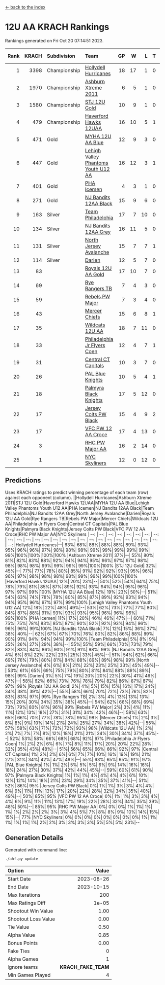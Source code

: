 [<- back to the index](readme.md)
# 12U AA KRACH Rankings
Rankings generated on Fri Oct 20 07:14:51 2023.

Rank|KRACH|Subdivision|Team|GP|W|L|T|OTW|OTL|SoS|Exp Wins|Win Diff
---:|---:|:---|:---|---:|---:|---:|---:|---:|---:|---:|---:|---:
1|3398|Championship|[Hollydell Hurricanes](https://gamesheetstats.com/seasons/3659/teams/141133/schedule)|18|17|1|0|3|0|258|17.8|-0.0
2|1970|Championship|[Ashburn Xtreme 2011](https://gamesheetstats.com/seasons/3659/teams/141121/schedule)|6|5|1|0|0|0|652|5.8|-0.0
3|1580|Championship|[STJ 12U Gold](https://gamesheetstats.com/seasons/3659/teams/141122/schedule)|10|9|1|0|1|0|203|9.8|-0.0
4|479|Championship|[Haverford Hawks 12UAA](https://gamesheetstats.com/seasons/3659/teams/141127/schedule)|16|10|5|1|0|2|746|11.3|-0.0
5|471|Gold|[MYHA 12U AA Blue](https://gamesheetstats.com/seasons/3659/teams/141123/schedule)|12|9|3|0|1|1|384|9.8|-0.0
6|447|Gold|[Lehigh Valley Phantoms Youth U12 AA](https://gamesheetstats.com/seasons/3659/teams/141129/schedule)|16|12|3|1|0|0|390|13.4|0.0
7|401|Gold|[PHA Icemen](https://gamesheetstats.com/seasons/3659/teams/141145/schedule)|4|3|1|0|0|0|156|3.9|0.0
8|271|Gold|[NJ Bandits 12AA Black](https://gamesheetstats.com/seasons/3659/teams/141126/schedule)|15|9|6|0|0|1|558|9.9|0.0
9|163|Silver|[Team Philadelphia](https://gamesheetstats.com/seasons/3659/teams/141128/schedule)|17|7|10|0|2|0|728|7.9|0.0
10|134|Silver|[NJ Bandits 12AA Grey](https://gamesheetstats.com/seasons/3659/teams/141134/schedule)|16|11|5|0|1|1|269|11.9|0.0
11|131|Silver|[North Jersey Avalanche](https://gamesheetstats.com/seasons/3659/teams/141137/schedule)|15|7|7|1|1|2|383|8.4|0.0
12|114|Silver|[Darien](https://gamesheetstats.com/seasons/3659/teams/141125/schedule)|12|5|7|0|1|1|437|5.9|0.0
13|83||[Royals 12U AA Gold](https://gamesheetstats.com/seasons/3659/teams/141142/schedule)|17|10|7|0|1|0|440|10.9|0.0
14|69||[Rye Rangers TB](https://gamesheetstats.com/seasons/3659/teams/141140/schedule)|7|4|3|0|0|1|60|4.9|0.0
15|59||[Rebels PW Major](https://gamesheetstats.com/seasons/3659/teams/141138/schedule)|7|3|4|0|0|0|82|3.9|0.0
16|43||[Mercer Chiefs](https://gamesheetstats.com/seasons/3659/teams/141135/schedule)|15|6|8|1|1|0|198|7.4|0.0
17|35||[Wildcats 12U AA](https://gamesheetstats.com/seasons/3659/teams/141136/schedule)|18|7|11|0|0|0|473|7.9|0.0
18|33||[Philadelphia Jr Flyers Coen](https://gamesheetstats.com/seasons/3659/teams/141143/schedule)|12|4|7|1|0|0|371|5.4|0.0
19|31||[Central CT Capitals](https://gamesheetstats.com/seasons/3659/teams/141124/schedule)|10|3|7|0|0|2|432|3.9|0.0
20|26||[PAL Blue Knights](https://gamesheetstats.com/seasons/3659/teams/141139/schedule)|10|5|4|1|0|0|33|6.4|0.0
21|18||[Palmyra Black Knights](https://gamesheetstats.com/seasons/3659/teams/141130/schedule)|17|5|12|0|1|1|339|5.9|0.0
22|17||[Jersey Colts PW Black](https://gamesheetstats.com/seasons/3659/teams/141141/schedule)|15|4|9|2|0|0|116|5.9|0.0
23|17||[VFC PW 12 AA Croce](https://gamesheetstats.com/seasons/3659/teams/141131/schedule)|17|4|13|0|0|1|654|4.9|0.0
24|3||[RHC PW Major AA](https://gamesheetstats.com/seasons/3659/teams/141132/schedule)|16|2|14|0|0|0|82|2.9|0.0
25|1||[NYC Skyliners](https://gamesheetstats.com/seasons/3659/teams/141144/schedule)|12|0|12|0|0|0|100|0.9|0.0

## Predictions
Uses KRACH ratings to predict winning percentage of each team (row) against each opponent (column).
||Hollydell Hurricanes|Ashburn Xtreme 2011|STJ 12U Gold|Haverford Hawks 12UAA|MYHA 12U AA Blue|Lehigh Valley Phantoms Youth U12 AA|PHA Icemen|NJ Bandits 12AA Black|Team Philadelphia|NJ Bandits 12AA Grey|North Jersey Avalanche|Darien|Royals 12U AA Gold|Rye Rangers TB|Rebels PW Major|Mercer Chiefs|Wildcats 12U AA|Philadelphia Jr Flyers Coen|Central CT Capitals|PAL Blue Knights|Palmyra Black Knights|Jersey Colts PW Black|VFC PW 12 AA Croce|RHC PW Major AA|NYC Skyliners
| --: | --: | --: | --: | --: | --: | --: | --: | --: | --: | --: | --: | --: | --: | --: | --: | --: | --: | --: | --: | --: | --: | --: | --: | --: | --: 
|Hollydell Hurricanes|--| 63%| 68%| 88%| 88%| 88%| 89%| 93%| 95%| 96%| 96%| 97%| 98%| 98%| 98%| 99%| 99%| 99%| 99%| 99%| 99%|100%|100%|100%|100%
|Ashburn Xtreme 2011| 37%|--| 55%| 80%| 81%| 82%| 83%| 88%| 92%| 94%| 94%| 95%| 96%| 97%| 97%| 98%| 98%| 98%| 98%| 99%| 99%| 99%| 99%|100%|100%
|STJ 12U Gold| 32%| 45%|--| 77%| 77%| 78%| 80%| 85%| 91%| 92%| 92%| 93%| 95%| 96%| 96%| 97%| 98%| 98%| 98%| 98%| 99%| 99%| 99%|100%|100%
|Haverford Hawks 12UAA| 12%| 20%| 23%|--| 50%| 52%| 54%| 64%| 75%| 78%| 79%| 81%| 85%| 87%| 89%| 92%| 93%| 94%| 94%| 95%| 96%| 97%| 97%| 99%|100%
|MYHA 12U AA Blue| 12%| 19%| 23%| 50%|--| 51%| 54%| 63%| 74%| 78%| 78%| 80%| 85%| 87%| 89%| 92%| 93%| 94%| 94%| 95%| 96%| 97%| 97%| 99%|100%
|Lehigh Valley Phantoms Youth U12 AA| 12%| 18%| 22%| 48%| 49%|--| 53%| 62%| 73%| 77%| 77%| 80%| 84%| 87%| 88%| 91%| 93%| 93%| 93%| 95%| 96%| 96%| 96%| 99%|100%
|PHA Icemen| 11%| 17%| 20%| 46%| 46%| 47%|--| 60%| 71%| 75%| 75%| 78%| 83%| 85%| 87%| 90%| 92%| 92%| 93%| 94%| 96%| 96%| 96%| 99%|100%
|NJ Bandits 12AA Black|  7%| 12%| 15%| 36%| 37%| 38%| 40%|--| 62%| 67%| 67%| 70%| 76%| 80%| 82%| 86%| 88%| 89%| 90%| 91%| 94%| 94%| 94%| 99%|100%
|Team Philadelphia|  5%|  8%|  9%| 25%| 26%| 27%| 29%| 38%|--| 55%| 55%| 59%| 66%| 70%| 73%| 79%| 82%| 83%| 84%| 86%| 90%| 91%| 91%| 98%| 99%
|NJ Bandits 12AA Grey|  4%|  6%|  8%| 22%| 22%| 23%| 25%| 33%| 45%|--| 51%| 54%| 62%| 66%| 69%| 76%| 79%| 80%| 81%| 84%| 88%| 89%| 89%| 98%| 99%
|North Jersey Avalanche|  4%|  6%|  8%| 21%| 22%| 23%| 25%| 33%| 45%| 49%|--| 53%| 61%| 65%| 69%| 75%| 79%| 80%| 81%| 84%| 88%| 89%| 89%| 98%| 99%
|Darien|  3%|  5%|  7%| 19%| 20%| 20%| 22%| 30%| 41%| 46%| 47%|--| 58%| 62%| 66%| 73%| 76%| 78%| 79%| 82%| 86%| 87%| 87%| 97%| 99%
|Royals 12U AA Gold|  2%|  4%|  5%| 15%| 15%| 16%| 17%| 24%| 34%| 38%| 39%| 42%|--| 55%| 58%| 66%| 70%| 72%| 73%| 76%| 82%| 83%| 83%| 97%| 99%
|Rye Rangers TB|  2%|  3%|  4%| 13%| 13%| 13%| 15%| 20%| 30%| 34%| 35%| 38%| 45%|--| 54%| 62%| 66%| 68%| 69%| 73%| 79%| 80%| 81%| 96%| 99%
|Rebels PW Major|  2%|  3%|  4%| 11%| 11%| 12%| 13%| 18%| 27%| 31%| 31%| 34%| 42%| 46%|--| 58%| 63%| 65%| 66%| 70%| 77%| 78%| 78%| 95%| 98%
|Mercer Chiefs|  1%|  2%|  3%|  8%|  8%|  9%| 10%| 14%| 21%| 24%| 25%| 27%| 34%| 38%| 42%|--| 55%| 57%| 58%| 63%| 71%| 72%| 72%| 93%| 98%
|Wildcats 12U AA|  1%|  2%|  2%|  7%|  7%|  7%|  8%| 12%| 18%| 21%| 21%| 24%| 30%| 34%| 37%| 45%|--| 52%| 53%| 58%| 66%| 68%| 68%| 92%| 97%
|Philadelphia Jr Flyers Coen|  1%|  2%|  2%|  6%|  6%|  7%|  8%| 11%| 17%| 20%| 20%| 22%| 28%| 32%| 35%| 43%| 48%|--| 51%| 56%| 65%| 66%| 66%| 92%| 97%
|Central CT Capitals|  1%|  2%|  2%|  6%|  6%|  7%|  7%| 10%| 16%| 19%| 19%| 21%| 27%| 31%| 34%| 42%| 47%| 49%|--| 55%| 63%| 65%| 65%| 91%| 97%
|PAL Blue Knights|  1%|  1%|  2%|  5%|  5%|  5%|  6%|  9%| 14%| 16%| 16%| 18%| 24%| 27%| 30%| 37%| 42%| 44%| 45%|--| 59%| 60%| 61%| 90%| 97%
|Palmyra Black Knights|  1%|  1%|  1%|  4%|  4%|  4%|  4%|  6%| 10%| 12%| 12%| 14%| 18%| 21%| 23%| 29%| 34%| 35%| 37%| 41%|--| 51%| 52%| 86%| 95%
|Jersey Colts PW Black|  0%|  1%|  1%|  3%|  3%|  4%|  4%|  6%|  9%| 11%| 11%| 13%| 17%| 20%| 22%| 28%| 32%| 34%| 35%| 40%| 49%|--| 50%| 85%| 95%
|VFC PW 12 AA Croce|  0%|  1%|  1%|  3%|  3%|  4%|  4%|  6%|  9%| 11%| 11%| 13%| 17%| 19%| 22%| 28%| 32%| 34%| 35%| 39%| 48%| 50%|--| 85%| 95%
|RHC PW Major AA|  0%|  0%|  0%|  1%|  1%|  1%|  1%|  1%|  2%|  2%|  2%|  3%|  3%|  4%|  5%|  7%|  8%|  8%|  9%| 10%| 14%| 15%| 15%|--| 77%
|NYC Skyliners|  0%|  0%|  0%|  0%|  0%|  0%|  0%|  0%|  1%|  1%|  1%|  1%|  1%|  1%|  2%|  2%|  3%|  3%|  3%|  3%|  5%|  5%|  5%| 23%|--

## Generation Details

Generated with command line:
```
./ahf.py update
```

| Option | Value |
| :----- | ----: |
| Start Date | 2023-08-26 |
| End Date | 2023-10-15 |
| Max Iterations | 200 |
| Max Ratings Diff | 1e-05 |
| Shootout Win Value | 1.00 |
| Shootout Loss Value | 0.00 |
| Tie Value | 0.50 |
| Alpha Value | 0.85 |
| Bonus Points | 0.00 |
| Fake Ties | 0 |
| Alpha Games | 1 |
| Ignore teams | __KRACH_FAKE_TEAM__ |
| Min Games Played | 4 |


